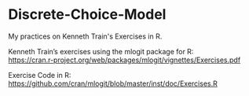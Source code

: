 # Discrete-Choice-Model
My practices on Kenneth Train's Exercises in R.

Kenneth Train’s exercises using the mlogit package for R:     
https://cran.r-project.org/web/packages/mlogit/vignettes/Exercises.pdf

Exercise Code in R:    
https://github.com/cran/mlogit/blob/master/inst/doc/Exercises.R

